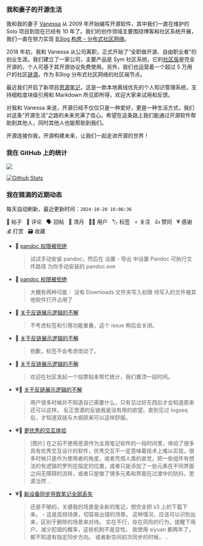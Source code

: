 ### 我和妻子的开源生活

我和我的妻子 [Vanessa](https://github.com/Vanessa219) 从 2009 年开始编写开源软件，其中我们一直在维护的 Solo 项目到现在已经有 10 年了。我们的创作领域主要围绕博客和社区系统开展，我们一直在努力实现 [B3log 构思 - 分布式社区网络](https://ld246.com/article/1546941897596)。

2018 年初，我和 Vanessa 从公司离职，正式开始了“全职做开源、自由职业者”的创业生涯。我们建立了一家公司，主要产品是 Sym 社区系统，它的[社区版](https://github.com/88250/symphony)是完全开源的，个人可基于其开源协议免费使用。另外，我们也运营着一个超过 5 万用户的社区[链滴](https://ld246.com)，作为 B3log 分布式社区网络的社区端节点。

最近我们开启了新项目[思源笔记](https://github.com/siyuan-note/siyuan)，这是一款本地离线优先的个人知识管理系统，支持细粒度块级引用和 Markdown 所见即所得，欢迎大家来试用和反馈。

对我和 Vanessa 来说，开源已经不仅仅只是一种爱好，更是一种生活方式，我们对这条“开源生活”之路的未来充满了信心。希望在这条路上我们能通过开源软件帮助到其他人，同时其他人也能帮助到我们。

开源连接你我，开源构建未来，让我们一起走进开源的世界！

### 我在 GitHub 上的统计

<a title="Hits" target="_blank" href="https://github.com/88250/88250"><img src="https://hits.b3log.org/88250/88250.svg"></a>

[![Github Stats](https://github-readme-stats.vercel.app/api?username=88250&theme=tokyonight&show_icons=true)](https://github.com/88250)

<!--events start -->

### 我在链滴的近期动态

每天自动刷新，最近更新时间：`2024-10-20 16:06:36`

📝 帖子 &nbsp; 💬 评论 &nbsp; 🗣 回帖 &nbsp; 🌙 清月 &nbsp; 👨‍💻 用户 &nbsp; 🏷️ 标签 &nbsp; ⭐️ 关注 &nbsp; 👍 赞同 &nbsp; 💗 感谢 &nbsp; 💰 打赏 &nbsp; 🗃 收藏

* 💬 [pandoc 权限被拒绝](https://ld246.com/article/1729390134510/comment/1729393246675#comments)

  > 试试手动安装 pandoc，然后在 设置 - 导出 中设置 Pandoc 可执行文件路径 为你手动安装的 pandoc.exe
* 💬 [pandoc 权限被拒绝](https://ld246.com/article/1729390134510/comment/1729390326267#comments)

  > 大概有两种可能： 没有 Downloads 文件夹写入权限 待写入的文件被其他软件打开占用了
* 💬 [关于反链展示逻辑的不解](https://ld246.com/article/1729300094115/comment/1729389866059#comments)

  > 不考虑标签和引用功能重叠，这个 issue 稍后会关闭。
* 💬 [关于反链展示逻辑的不解](https://ld246.com/article/1729300094115/comment/1729389169236#comments)

  > 抱歉，标签不会考虑改动了。
* 💬 [关于反链展示逻辑的不解](https://ld246.com/article/1729300094115/comment/1729377533002#comments)

  > 欢迎在社区发起一个投票贴来帮忙统计，我们置顶一段时间。
* 💗💬 [关于反链展示逻辑的不解](https://ld246.com/article/1729300094115/comment/1729350250406#comments)

  > 用户很多时候并不知道自己需要什么，只有见过好东西后才会知道原来还可以这样。 反正思源的反链我是没有用的欲望。直到见过 logseq 后，才知道双链与大纲原来可以这样舒服。
* 💗📝 [更优秀的交互体验](https://ld246.com/article/1729344704820)

  > [图片] 在之前不使用思源作为主用笔记软件的一段时间里，体验了很多具有优秀交互设计的软件，优秀交互不一定意味着技术上难以实现，很多时候只是作为使用者的角度，或者凭借人类的直觉，把一些组件有想法的有逻辑的罗列在指定的位置，或者只是添加了一些元素在不同界面之间无障碍的流转，或者只是做了很多元素和界面在过渡中的防抖，思源当然 ..
* 💗💬 [新设备同步导致笔记全部丢失](https://ld246.com/article/1729305670746/comment/1729338687576#comments)

  > 还是不够的，关键我的场景是全新的笔记，想完全把 s3 上的下载下来。 - 这是高频场景，切容易出错的场景。 这种情况，应该可以识别出来，区别于删除的场景来对待。 实在不行，存在风险的行为，提醒下用户，减少犯错的概率，这些机制不是显性。 我使用 siyuan 都两年了，都不知道有指定同步方向。 或者新空间初次同步的时候， ..


<!--events end -->
